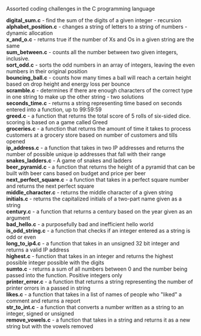 Assorted coding challenges in the C programming language<br>

<b>digital_sum.c</b>        - find the sum of the digits of a given integer - recursion<br>
<b>alphabet_position.c</b>  - changes a string of letters to a string of numbers - dynamic allocation<br>
<b>x_and_o.c</b>            - returns true if the number of Xs and Os in a given string are the same<br>
<b>sum_between.c</b>        - counts all the number between two given integers, inclusive. <br>
<b>sort_odd.c</b>           - sorts the odd numbers in an array of integers, leaving the even numbers in their original position<br>
<b>bouncing_ball.c</b>      - counts how many times a ball will reach a certain height based on drop height and energy loss per bounce<br>
<b>scramble.c</b>           - determines if there are enough characters of the correct type in one string to make up the other string - two solutions<br>
<b>seconds_time.c</b>       - returns a string representing time based on seconds entered into a function, up to 99:59:59<br>
<b>greed.c</b>              - a function that returns the total score of 5 rolls of six-sided dice. scoring is based on a game called Greed<br>
<b>groceries.c</b>          - a function that returns the amount of time it takes to process customers at a grocery store based on number of customers and tills opened<br>
<b>ip_address.c</b>         - a function that takes in two IP addresses and returns the number of possible unique ip addresses that fall with their range<br>
<b>snakes_ladders.c</b>     - A game of snakes and ladders<br>
<b>beer_pyramid.c</b>       - a function that returns the height of a pyramid that can be built with beer cans based on budget and price per beer<br>
<b>next_perfect_square.c</b> - a function that takes in a perfect square number and returns the next perfect square<br>
<b>middle_character.c</b>   - returns the middle character of a given string<br>
<b>initials.c</b>           - returns the capitalized initials of a two-part name given as a string<br>
<b>century.c</b>            - a function that returns a century based on the year given as an argument<br>
<b>bad_hello.c</b>          - a purposefully bad and inefficient hello world<br>
<b>is_odd_string.c</b>      - a function that checks if an integer entered as a string is odd or even<br>
<b>long_to_ip4.c</b>        - a function that takes in an unsigned 32 bit integer and returns a valid IP address<br>
<b>highest.c</b>            - function that takes in an integer and returns the highest possible integer possible with the digits <br>
<b>sumto.c</b>              - returns a sum of all numbers between 0 and the number being passed into the function. Positive integers only<br>
<b>printer_error.c</b>      - a function that returns a string representing the number of printer orrors in a passed in string<br>
<b>likes.c</b>              - a function that takes in a list of names of people who "liked" a comment and returns a report<br>
<b>str_to_int.c</b>         - a function that converts a number written as a string to an integer, signed or unsigned<br>
<b>remove_vowels.c</b>      - a function that takes in a string and returns it as a new string but with the vowels removed<br>
<b></b><br>
